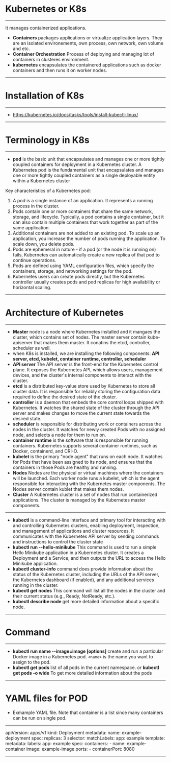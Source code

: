 # Kubernetes or K8s
******************************
It manages containerized applications. 
* **Containers** packages applications or virtualize application layers. They are an isolated environements, own process, own network, own volume and etc.
* **Container Orchestration** Process of deploying and managing lot of containers in clusteres environment.
* **kubernetes** encapsulates the containered applications such as docker containers and then runs it on worker nodes. 
******************************

# Installation of K8s
******************************
* https://kubernetes.io/docs/tasks/tools/install-kubectl-linux/
******************************

# Terminology in K8s
******************************
* **pod** is the basic unit that encapsulates and manages one or more tightly coupled containers for deployment in a Kubernetes cluster. A Kubernetes pod is the fundamental unit that encapsulates and manages one or more tightly coupled containers as a single deployable entity within a Kubernetes cluster

Key characteristics of a Kubernetes pod:
1. A pod is a single instance of an application. It represents a running process in the cluster.
2. Pods contain one or more containers that share the same network, storage, and lifecycle. Typically, a pod contains a single container, but it can also contain multiple containers that work together as part of the same application.
3. Additional containers are not added to an existing pod. To scale up an application, you increase the number of pods running the application. To scale down, you delete pods.
4. Pods are ephemeral in nature - if a pod (or the node it is running on) fails, Kubernetes can automatically create a new replica of that pod to continue operations.
5. Pods are defined using YAML configuration files, which specify the containers, storage, and networking settings for the pod.
6. Kubernetes users can create pods directly, but the Kubernetes controller usually creates pods and pod replicas for high availability or horizontal scaling.
******************************

# Architecture of Kubernetes 
******************************
* **Master** node is a node where Kubernetes installed and it mangaes the cluster, which contains set of nodes. The master server contain kube-apiserver that makes them master. It conatins the etcd, controller, scheduler as well.
* when K8s is installed, we are installing the following components: **API server, etcd, kubelet, container runtime, controller, scheduler**
* **API server** The API server is the front-end for the Kubernetes control plane. It exposes the Kubernetes API, which allows users, management devices, and the cluster's internal components to interact with the cluster.
* **etcd** is a distributed key-value store used by Kubernetes to store all cluster data. It is responsible for reliably storing the configuration data required to define the desired state of the cluster.
* **controller**  is a daemon that embeds the core control loops shipped with Kubernetes. It watches the shared state of the cluster through the API server and makes changes to move the current state towards the desired state.
* **scheduler** is responsible for distributing work or containers across the nodes in the cluster. It watches for newly created Pods with no assigned node, and selects a node for them to run on.
* **container runtime** is the software that is responsible for running containers. Kubernetes supports several container runtimes, such as Docker, containerd, and CRI-O.
* **kubelet** is the primary "node agent" that runs on each node. It watches for Pods that have been assigned to its node, and ensures that the containers in those Pods are healthy and running.
* **Nodes** Nodes are the physical or virtual machines where the containers will be launched. Each worker node runs a kubelet, which is the agent responsible for interacting with the Kubernetes master components.  The Nodes server contain kublet that makes them nodes.
* **Cluster** A Kubernetes cluster is a set of nodes that run containerized applications. The cluster is managed by the Kubernetes master components. 
******************************
* **kubectl** is a command-line interface and primary tool for interacting with and controlling Kubernetes clusters, enabling deployment, inspection, and management of applications and cluster resources. It communicates with the Kubernetes API server by sending commands and instructions to control the cluster state
* **kubectl run --hello-minikube** This command is used to run a simple Hello Minikube application in a Kubernetes cluster. It creates a Deployment and a Service, and then outputs the URL to access the Hello Minikube application.
* **kubectl cluster-info** command does provide information about the status of the Kubernetes cluster, including the URLs of the API server, the Kubernetes dashboard (if enabled), and any additional services running in the cluster.
* **kubectl get nodes** This command will list all the nodes in the cluster and their current status (e.g., Ready, NotReady, etc.).
* **kubectl describe node <node-name>** get more detailed information about a specific node.
******************************

# Command
******************************
* **kubectl run name --image=image [options]** create and run a particular Docker image in a Kubernetes pod. `<name>` is the name you want to assign to the pod.
* **kubectl get pods** list of all pods in the current namespace.   or **kubectl get pods -o wide**   To get more detailed information about the pods
******************************

# YAML files for POD
* Exmample YAML file. Note that container is a list since many containers can be run on single pod. 
******************************
apiVersion: apps/v1
kind: Deployment
metadata:
  name: example-deployment
spec:
  replicas: 3
  selector:
    matchLabels:
      app: example
  template:
    metadata:
      labels:
        app: example
    spec:
      containers:
      - name: example-container
        image: example-image
        ports:
        - containerPort: 8080
******************************


